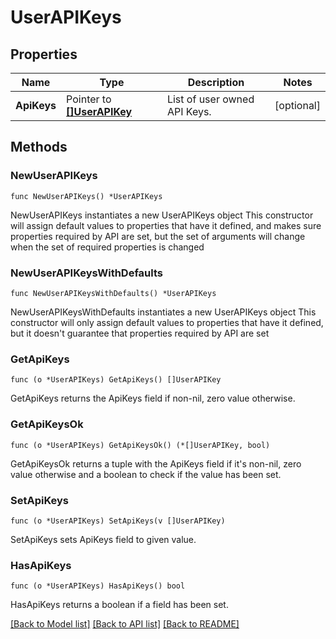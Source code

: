 # UserAPIKeys

## Properties

Name | Type | Description | Notes
------------ | ------------- | ------------- | -------------
**ApiKeys** | Pointer to [**[]UserAPIKey**](UserAPIKey.md) | List of user owned API Keys. | [optional] 

## Methods

### NewUserAPIKeys

`func NewUserAPIKeys() *UserAPIKeys`

NewUserAPIKeys instantiates a new UserAPIKeys object
This constructor will assign default values to properties that have it defined,
and makes sure properties required by API are set, but the set of arguments
will change when the set of required properties is changed

### NewUserAPIKeysWithDefaults

`func NewUserAPIKeysWithDefaults() *UserAPIKeys`

NewUserAPIKeysWithDefaults instantiates a new UserAPIKeys object
This constructor will only assign default values to properties that have it defined,
but it doesn't guarantee that properties required by API are set

### GetApiKeys

`func (o *UserAPIKeys) GetApiKeys() []UserAPIKey`

GetApiKeys returns the ApiKeys field if non-nil, zero value otherwise.

### GetApiKeysOk

`func (o *UserAPIKeys) GetApiKeysOk() (*[]UserAPIKey, bool)`

GetApiKeysOk returns a tuple with the ApiKeys field if it's non-nil, zero value otherwise
and a boolean to check if the value has been set.

### SetApiKeys

`func (o *UserAPIKeys) SetApiKeys(v []UserAPIKey)`

SetApiKeys sets ApiKeys field to given value.

### HasApiKeys

`func (o *UserAPIKeys) HasApiKeys() bool`

HasApiKeys returns a boolean if a field has been set.


[[Back to Model list]](../README.md#documentation-for-models) [[Back to API list]](../README.md#documentation-for-api-endpoints) [[Back to README]](../README.md)


